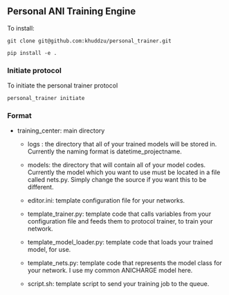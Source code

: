 ## Personal ANI Training Engine

To install:

`git clone git@github.com:khuddzu/personal_trainer.git`

`pip install -e .` 

### Initiate protocol

To initiate the personal trainer protocol 

`personal_trainer initiate`

### Format

- training\_center: main directory

	* logs : the directory that all of your trained models will be stored in. Currently the naming format is datetime\_projectname. 
	
	* models: the directory that will contain all of your model codes. Currently the model which you want to use must be located in a file called nets.py. Simply change the source if you want this to be different.
	
	* editor.ini: template configuration file for your networks.
	
	* template\_trainer.py: template code that calls variables from your configuration file and feeds them to protocol trainer, to train your network.
	
	* template\_model\_loader.py: template code that loads your trained model, for use.
	
	* template\_nets.py: template code that represents the model class for your network. I use my common ANICHARGE model here. 
	
	* script.sh: template script to send your training job to the queue.
